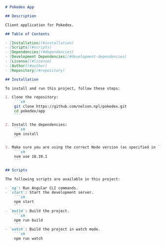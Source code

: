 ```markdown
# Pokedex App

## Description

Client application for Pokedex.

## Table of Contents

- [Installation](#installation)
- [Scripts](#scripts)
- [Dependencies](#dependencies)
- [Development Dependencies](#development-dependencies)
- [License](#license)
- [Author](#author)
- [Repository](#repository)

## Installation

To install and run this project, follow these steps:

1. Clone the repository:
    ```sh
    git clone https://github.com/nelson.npl/pokedex.git
    cd pokedex/app
    ```

2. Install the dependencies:
    ```sh
    npm install
    ```

3. Make sure you are using the correct Node version (as specified in `.nvmrc`):
    ```sh
    nvm use 18.19.1
    ```

## Scripts

The following scripts are available in this project:

- `ng`: Run Angular CLI commands.
- `start`: Start the development server.
    ```sh
    npm start
    ```
- `build`: Build the project.
    ```sh
    npm run build
    ```
- `watch`: Build the project in watch mode.
    ```sh
    npm run watch